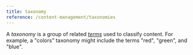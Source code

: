 ```yaml
---
title: taxonomy
reference: /content-management/taxonomies
---
```

A _taxonomy_ is a group of related [_terms_](g) used to classify content. For example, a "colors" taxonomy might include the terms "red", "green", and "blue".

